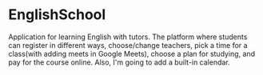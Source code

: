 # EnglishSchool

Application for learning English with tutors. The platform where students can register in different ways, choose/change teachers, pick a time for a class(with adding meets in Google Meets), choose a plan for studying, and pay for the course online. Also, I'm going to add a built-in calendar.
